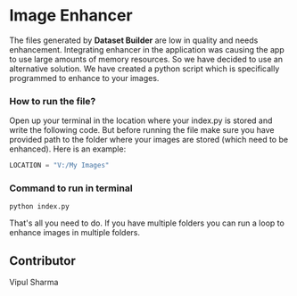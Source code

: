 # Image Enhancer

The files generated by **Dataset Builder** are low in quality and needs enhancement. Integrating enhancer in the application was causing the app to use large amounts of memory 
resources. So we have decided to use an alternative solution. We have created a python script which is specifically programmed to enhance to your images. 

### How to run the file?

Open up your terminal in the location where your index.py is stored and write the following code. But before running the file make sure you have provided path to the folder where
your images are stored (which need to be enhanced). Here is an example:

```python
LOCATION = "V:/My Images"
```
### Command to run in terminal
```terminal
python index.py
```

That's all you need to do. If you have multiple folders you can run a loop to enhance images in multiple folders.

## Contributor 

Vipul Sharma
